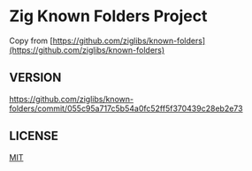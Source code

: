 # Zig Known Folders Project

Copy from [https://github.com/ziglibs/known-folders](https://github.com/ziglibs/known-folders)

## VERSION

https://github.com/ziglibs/known-folders/commit/055c95a717c5b54a0fc52ff5f370439c28eb2e73

## LICENSE

[MIT](./LICENSE)
